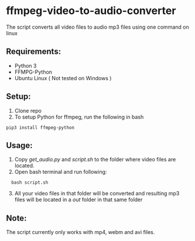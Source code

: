 # ffmpeg-video-to-audio-converter
The script converts all video files to audio mp3 files using one command on linux



## Requirements:
* Python 3
* FFMPG-Python
* Ubuntu Linux ( Not tested on Windows )

## Setup:

1. Clone repo
2. To setup Python for ffmpeg, run the following in bash

  ```
  pip3 install ffmpeg-python
  ```
  
## Usage:

1. Copy *get_audio.py* and *script.sh* to the folder where video files are located.
2. Open bash terminal and run following:

```
  bash script.sh
```

3. All your video files in that folder will be converted and resulting mp3 files will be located in a *out* folder in that same folder

## Note:
The script currently only works with mp4, webm and avi files.
